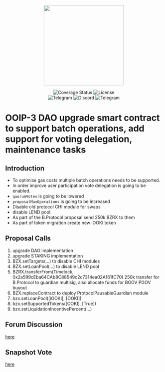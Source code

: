 <br/>
<p align="center"><img src="https://bzx.network/images/logo.svg" width="256" /></p>

<div align="center">

  <a href='' style="text-decoration:none;">
    <img src='https://img.shields.io/coveralls/github/bZxNetwork/contractsV2' alt='Coverage Status' />
  </a>
  <a href='https://github.com/bZxNetwork/contractsV2/blob/master/LICENSE' style="text-decoration:none;">
    <img src='https://img.shields.io/github/license/bZxNetwork/contractsV2' alt='License' />
  </a>
  <br/>
  <a href='https://t.me/b0xNet' style="text-decoration:none;">
    <img src='https://img.shields.io/badge/chat-on%20telegram-9cf.svg?longCache=true' alt='Telegram' />
  </a>
  <a href='https://bzx.network/discord' style="text-decoration:none;">
    <img src='https://img.shields.io/discord/450115178516971531?label=Discord' alt='Discord' />
  </a>
  <a href='https://t.me/b0xNet' style="text-decoration:none;">
    <img src='https://img.shields.io/twitter/follow/bzxHQ?style=social' alt='Telegram' />
  </a>
  
</div>

# OOIP-3 DAO upgrade smart contract to support batch operations, add support for voting delegation, maintenance tasks

## Introduction

- To optimise gas costs multiple batch operations needs to be supported.
- In order improve user participation vote delegation is going to be enabled.
- `quorumVotes` is going to be lowered
- `proposalMaxOperations` is going to be increased
- Disable old protocol CHI module for swaps 
- disable LEND pool. 
- As part of the B.Protocol proposal send 250k BZRX to them
- As part of token migration create new iOOKI token

## Proposal Calls

1. upgrade DAO implementation
2. upgrade STAKING implementation
3. BZX.setTargets(...) to disable CHI modules
4. BZX.setLoanPool(...) to disable LEND pool
5. BZRX.transferFrom(Timelock, 0x2a599cEba64CAb8C88549c2c7314ea02A161fC70) 250k transfer for B.Protocol to guardian multisig, also allocate funds for BGOV PGOV buyout
6. BZX.replaceContract to deploy ProtocolPausableGuardian module
7. bzx.setLoanPool([iOOKI], [OOKI])
8. bzx.setSupportedTokens([OOKI], [True])
9. bzx.setLiquidationIncentivePercent(...)



## Forum Discussion

[here](https://forum.bzx.network/t/integrate-bzx-fulcrum-with-b-protocol-v2-over-polygon/402)

## Snapshot Vote

[here](https://snapshot.org/#/bzx.eth/proposal/Qmd8xTvrhVjKq5fcyuPqyehk8GXMQQFHR4qbUSvYuZ4Br8)


